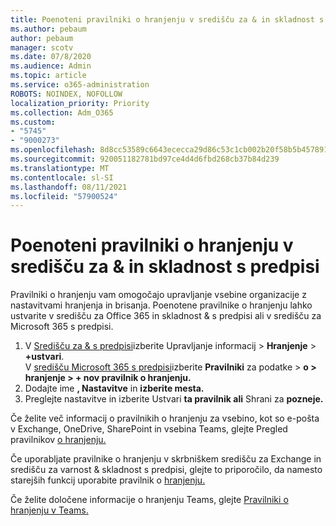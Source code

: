```yaml
---
title: Poenoteni pravilniki o hranjenju v središču za & in skladnost s predpisi
ms.author: pebaum
author: pebaum
manager: scotv
ms.date: 07/8/2020
ms.audience: Admin
ms.topic: article
ms.service: o365-administration
ROBOTS: NOINDEX, NOFOLLOW
localization_priority: Priority
ms.collection: Adm_O365
ms.custom:
- "5745"
- "9000273"
ms.openlocfilehash: 8d8cc53589c6643ececca29d86c53c1cb002b20f58b5b45789101c517cc1f703
ms.sourcegitcommit: 920051182781bd97ce4d4d6fbd268cb37b84d239
ms.translationtype: MT
ms.contentlocale: sl-SI
ms.lasthandoff: 08/11/2021
ms.locfileid: "57900524"
---
```

# <a name="unified-retention-policies-in-the-security--compliance-center"></a>Poenoteni pravilniki o hranjenju v središču za & in skladnost s predpisi

Pravilniki o hranjenju vam omogočajo upravljanje vsebine organizacije z nastavitvami hranjenja in brisanja. Poenotene pravilnike o hranjenju lahko ustvarite v središču za Office 365 in skladnost & s predpisi ali v središču za Microsoft 365 s predpisi. 

1. V [Središču za & s predpisi](https://go.microsoft.com/fwlink/p/?linkid=2077143)izberite Upravljanje informacij   >  **Hranjenje**  >  **+ustvari**. <br/>
    V [središču Microsoft 365 s predpisi](https://go.microsoft.com/fwlink/p/?linkid=2077149)izberite **Pravilniki** za podatke  >  **o > hranjenje > + nov pravilnik o hranjenju.**
2. Dodajte ime **, Nastavitve** in **izberite mesta.** 
3. Preglejte nastavitve in izberite Ustvari **ta pravilnik ali** Shrani za **pozneje.**  
      
Če želite več informacij o pravilnikih o hranjenju za vsebino, kot so e-pošta v Exchange, OneDrive, SharePoint in vsebina Teams, glejte Pregled pravilnikov [o hranjenju.](https://go.microsoft.com/fwlink/?linkid=2127785)  
    
Če uporabljate pravilnike o hranjenju v skrbniškem središču za Exchange in središču za varnost & skladnost s predpisi, glejte to priporočilo, da namesto starejših funkcij uporabite pravilnik o [hranjenju.](https://docs.microsoft.com/microsoft-365/compliance/retention-policies#use-a-retention-policy-instead-of-older-features)  
    
Če želite določene informacije o hranjenju Teams, glejte [Pravilniki o hranjenju v Teams.](https://docs.microsoft.com/microsoftteams/retention-policies)